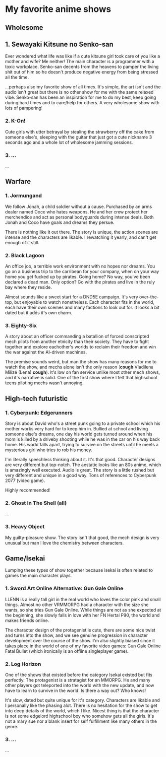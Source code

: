 # My favorite anime shows

## Wholesome

## 1. Sewayaki Kitsune no Senko-san

Ever wondered what life was like if a cute kitsune girl took care of you like a
mother and wife? Me neither! The main character is a programmer with a toxic
workplace. Senko-san decents from the heavens to pamper the living shit out of
him so he doesn't produce negative energy from being stressed all the time.

...perhaps also my favorite show of all times. It's simple, the art isn't
and the audio isn't great but there is no other show for me with the same
relaxed vibe. Senko-san has been an inspiration for me to do my best, keep
going during hard times and to care/help for others. A very wholesome show with
lots of pampering!

### 2. K-On!

Cute girls with utter betrayal by stealing the strawberry off the cake from
someone else's, sleeping with the guitar that just got a cute nickname 3
seconds ago and a whole lot of wholesome jamming sessions.

### 3. ...

...

## Warfare

### 1. Jormungand

We follow Jonah, a child soldier without a cause. Purchased by an arms dealer
named Coco who hates weapons. He and her crew protect her merchendice and act
as personal bodyguards during intense deals. Both Jonah and Coco have goals and
dreams they persue.

There is nothing like it out there. The story is unique, the action scenes are
intense and the characters are likable. I rewatching it yearly, and can't get
enough of it still.

### 2. Black Lagoon

An office job, a terrible work environment with no hopes nor dreams. You go on
a business trip to the carribean for your company, when on your way home you
get fucked up by pirates. Going home? No way, you've been declared a dead man.
Only option? Go with the pirates and live in the ruly bay where they reside.

Almost sounds like a sweet start for a DND5E campaign. It's very over-the-top,
but enjoyable to watch nonetheless. Each character fits in the world, each have
their own scemes and many factions to look out for. It looks a bit dated but
it adds it's own charm.

### 3. Eighty-Six

A story about an officer commanding a batallion of forced conscripted mech
pilots from another etnicity than their society. They have to fight together
and explore eachother's worlds to reclaim their freedom and win the war against
the AI-driven machines.

The premise sounds weird, but man the show has many reasons for me to watch the
show, and mechs alone isn't the only reason (**cough** Vladilena Milizé (Lena)
**cough**). It's low on fan service unlike most other mech shows, and it's
narrative is solid. One of the first show where I felt that highschool teens
piloting mechs wasn't annoying.

## High-tech futuristic

### 1. Cyberpunk: Edgerunners

Story is about David who's a street punk going to a private school which his
mother works very hard for to keep him in. Bullied at school and living someone
else's dreams, one day his world gets turned around when his mom is killed by a
driveby shooting while he was in the car on his way back home. His world falls
apart, trying to survive on the streets until he meets a mysterious girl who
tries to rob his money.

I'm literally speechless thinking about it. It's that good. Character designs
are very different but top-notch. The aestatic looks like an 80s anime, which
is amazingly well executed. Audio is great. The story is a little rushed but
very different and unique in a good way. Tons of references to Cyberpunk 2077 (video game).

Highly recommended!

### 2. Ghost In The Shell (all)

...

### 3. Heavy Object

My guilty-pleasure show. The story isn't that good, the mech design is very
unusual but man I love the chemistry between characters. 

## Game/Isekai

Lumping these types of show together because isekai is often related to games
the main character plays.

### 1. Sword Art Online Alternative: Gun Gale Online

LLENN is a really tall girl in the real world who loves the color pink and
small things. Almost no other VRMMORPG had a character with the size she wants,
so she tries Gun Gale Online. While things are not as she expected at the
beginning, she slowly falls in love with her FN Hertal P90, the world and makes
friends online.

The character design of the protagenist is cute, there are some nice twist and
turns into the show, and we see genuine progression in character development
over the course of the show. I'm also slightly biased since it takes place in
the world of one of my favorite video games: Gun Gale Online Fatal Bullet
(which ironically is an offline singleplayer game).

### 2. Log Horizon

One of the shows that existed before the category Isekai existed but fits
perfectly. The protagenist is a stratagist for an MMORPG. He and many other
players got teleported into the world with the new update, and now have to
learn to survive in the world. Is there a way out? Who knows!

It's slow, dated but quite unique for it's category. Characters are likable and
I personally like the phasing alot. There is no hesitation for the show to get
into deep details of the world, which I like. Nicest thing is that the
character is not some edgelord highschool boy who somehow gets all the girls.
It's not a mary sue nor a blank insert for self fulfillment like many others in
the genre.

### 3. ...

...